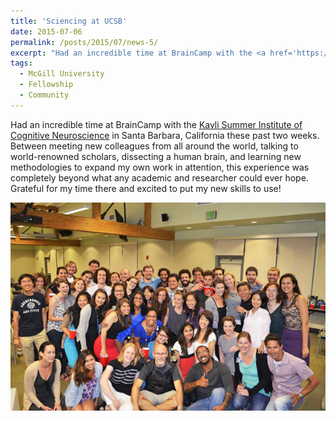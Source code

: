 ```yaml
---
title: 'Sciencing at UCSB'
date: 2015-07-06
permalink: /posts/2015/07/news-5/
excerpt: "Had an incredible time at BrainCamp with the <a href='https://sicn.cmb.ucdavis.edu/' target='_blank'>Kavli Summer Institute of Cognitive Neuroscience</a> in Santa Barbara, California these past two weeks. Between meeting new colleagues from all around the world, talking to world-renowned scholars, dissecting a human brain, and learning new methodologies to expand my own work in attention, this experience was completely beyond what any academic and researcher could ever hope. Grateful for my time there and excited to put my new skills to use!<br><br><img src='/images/posts/2015_06_SICN.jpg'><br><br>"
tags:
  - McGill University
  - Fellowship
  - Community
---
```


Had an incredible time at BrainCamp with the [Kavli Summer Institute of Cognitive Neuroscience](https://sicn.cmb.ucdavis.edu/) in Santa Barbara, California these past two weeks. Between meeting new colleagues from all around the world, talking to world-renowned scholars, dissecting a human brain, and learning new methodologies to expand my own work in attention, this experience was completely beyond what any academic and researcher could ever hope. Grateful for my time there and excited to put my new skills to use!

![internal](/images/posts/2015_06_SICN.jpg)